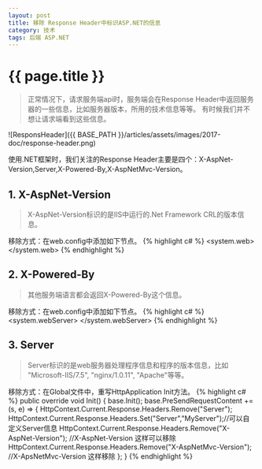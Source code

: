 ```yaml
---
layout: post
title: 移除 Response Header中标识ASP.NET的信息
category: 技术
tags: 后端 ASP.NET
---
```


{{ page.title }}
===

> 正常情况下，请求服务端api时，服务端会在Response Header中返回服务器的一些信息，比如服务器版本，所用的技术信息等等。  有时候我们并不想让请求端看到这些信息。

![ResponsHeader]({{ BASE_PATH }}/articles/assets/images/2017-doc/response-header.png)
  
使用.NET框架时，我们关注的Response Header主要是四个：X-AspNet-Version,Server,X-Powered-By,X-AspNetMvc-Version。
  
## 1. X-AspNet-Version

> X-AspNet-Version标识的是IIS中运行的.Net Framework CRL的版本信息。

移除方式：在web.config中添加如下节点。
{% highlight c# %}
<system.web>
	<httpRuntime enableVersionHeader="false"></httpRuntime>  
</system.web>
{% endhighlight %}
## 2. X-Powered-By
> 其他服务端语言都会返回X-Powered-By这个信息。

移除方式：在web.config中添加如下节点。
{% highlight c# %}
<system.webServer>
<httpProtocol>
	<customHeaders>
		<remove name="X-Powered-By"></remove>
	</customHeaders>
	</httpProtocol>
</system.webServer>
{% endhighlight %}
## 3. Server
> Server标识的是web服务器处理程序信息和程序的版本信息，比如 "Microsoft-IIS/7.5", "nginx/1.0.11", "Apache"等等。

移除方式：在Global文件中，重写HttpApplication Init方法。
{% highlight c# %}
public override void Init()
{
	base.Init();
	base.PreSendRequestContent += (s, e) =>
	{
		HttpContext.Current.Response.Headers.Remove("Server");
		HttpContext.Current.Response.Headers.Set("Server","MyServer");//可以自定义Server信息
		HttpContext.Current.Response.Headers.Remove("X-AspNet-Version"); //X-AspNet-Version 这样可以移除
		HttpContext.Current.Response.Headers.Remove("X-AspNetMvc-Version"); //X-ApsNetMvc-Version 这样移除
	};
}
{% endhighlight %}
